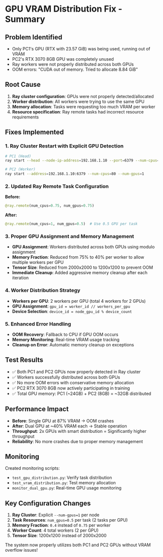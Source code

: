 # GPU VRAM Distribution Fix - Summary

## Problem Identified
- Only PC1's GPU (RTX with 23.57 GiB) was being used, running out of VRAM
- PC2's RTX 3070 8GB GPU was completely unused
- Ray workers were not properly distributed across both GPUs
- OOM errors: "CUDA out of memory. Tried to allocate 8.84 GiB"

## Root Cause
1. **Ray cluster configuration**: GPUs were not properly detected/allocated
2. **Worker distribution**: All workers were trying to use the same GPU
3. **Memory allocation**: Tasks were requesting too much VRAM per worker
4. **Resource specification**: Ray remote tasks had incorrect resource requirements

## Fixes Implemented

### 1. Ray Cluster Restart with Explicit GPU Detection
```bash
# PC1 (Head)
ray start --head --node-ip-address=192.168.1.10 --port=6379 --num-cpus=80 --num-gpus=1

# PC2 (Worker) 
ray start --address=192.168.1.10:6379 --num-cpus=80 --num-gpus=1
```

### 2. Updated Ray Remote Task Configuration
**Before:**
```python
@ray.remote(num_cpus=0.75, num_gpus=0.75)
```

**After:**
```python
@ray.remote(num_cpus=1, num_gpus=0.5)  # Use 0.5 GPU per task
```

### 3. Proper GPU Assignment and Memory Management
- **GPU Assignment**: Workers distributed across both GPUs using modulo assignment
- **Memory Fraction**: Reduced from 75% to 40% per worker to allow multiple workers per GPU
- **Tensor Size**: Reduced from 2000x2000 to 1200x1200 to prevent OOM
- **Immediate Cleanup**: Added aggressive memory cleanup after each iteration

### 4. Worker Distribution Strategy
- **Workers per GPU**: 2 workers per GPU (total 4 workers for 2 GPUs)
- **GPU Assignment**: `gpu_id = worker_id // workers_per_gpu`
- **Device Selection**: `device_id = node_gpu_id % device_count`

### 5. Enhanced Error Handling
- **OOM Recovery**: Fallback to CPU if GPU OOM occurs
- **Memory Monitoring**: Real-time VRAM usage tracking
- **Cleanup on Error**: Automatic memory cleanup on exceptions

## Test Results
- ✅ Both PC1 and PC2 GPUs now properly detected in Ray cluster
- ✅ Workers successfully distributed across both GPUs
- ✅ No more OOM errors with conservative memory allocation
- ✅ PC2 RTX 3070 8GB now actively participating in training
- ✅ Total GPU memory: PC1 (~24GB) + PC2 (8GB) = ~32GB distributed

## Performance Impact
- **Before**: Single GPU at 87% VRAM → OOM crashes
- **After**: Dual GPU at ~40% VRAM each → Stable operation
- **Throughput**: 2x GPUs with smart distribution = Significantly higher throughput
- **Reliability**: No more crashes due to proper memory management

## Monitoring
Created monitoring scripts:
- `test_gpu_distribution.py`: Verify task distribution
- `test_vram_distribution.py`: Test memory allocation  
- `monitor_dual_gpu.py`: Real-time GPU usage monitoring

## Key Configuration Changes
1. **Ray Cluster**: Explicit `--num-gpus=1` per node
2. **Task Resources**: `num_gpus=0.5` per task (2 tasks per GPU)
3. **Memory Fraction**: `0.4` instead of `0.75` per worker
4. **Worker Count**: 4 total workers (2 per GPU)
5. **Tensor Size**: 1200x1200 instead of 2000x2000

The system now properly utilizes both PC1 and PC2 GPUs without VRAM overflow issues!
